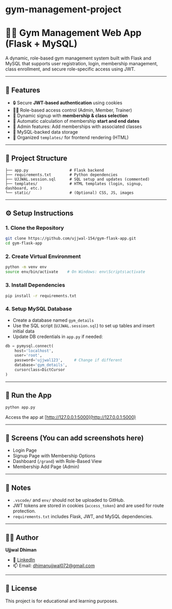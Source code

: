 # gym-management-project

# 🏋️‍♂️ Gym Management Web App (Flask + MySQL)

A dynamic, role-based gym management system built with Flask and MySQL that supports user registration, login, membership management, class enrollment, and secure role-specific access using JWT.

---

## 🚀 Features

- 🔒 Secure **JWT-based authentication** using cookies
- 🧑‍💼 Role-based access control (Admin, Member, Trainer)
- 📝 Dynamic signup with **membership & class selection**
- 📅 Automatic calculation of membership **start and end dates**
- 🎯 Admin features: Add memberships with associated classes
- 🧾 MySQL-backed data storage
- 📄 Organized `templates/` for frontend rendering (HTML)

---

## 📁 Project Structure

```
├── app.py                  # Flask backend
├── requirements.txt        # Python dependencies
├── UJJWAL.session.sql      # SQL setup and updates (commented)
├── templates/              # HTML templates (login, signup, dashboard, etc.)
└── static/                 # (Optional) CSS, JS, images
```

---

## ⚙️ Setup Instructions

### 1. Clone the Repository
```bash
git clone https://github.com/ujjwal-154/gym-flask-app.git
cd gym-flask-app
```

### 2. Create Virtual Environment
```bash
python -m venv env
source env/bin/activate    # On Windows: env\Scripts\activate
```

### 3. Install Dependencies
```bash
pip install -r requirements.txt
```

### 4. Setup MySQL Database

- Create a database named `gym_details`
- Use the SQL script (`UJJWAL.session.sql`) to set up tables and insert initial data
- Update DB credentials in `app.py` if needed:
```python
db = pymysql.connect(
    host='localhost',
    user='root',
    password='ujjwal123',     # Change if different
    database='gym_details',
    cursorclass=DictCursor
)
```

---

## 🧪 Run the App

```bash
python app.py
```

Access the app at [http://127.0.0.1:5000](http://127.0.0.1:5000)

---

## 📸 Screens (You can add screenshots here)

- Login Page
- Signup Page with Membership Options
- Dashboard (`/grand`) with Role-Based View
- Membership Add Page (Admin)

---

## 📌 Notes

- `.vscode/` and `env/` should not be uploaded to GitHub.
- JWT tokens are stored in cookies (`access_token`) and are used for route protection.
- `requirements.txt` includes Flask, JWT, and MySQL dependencies.

---

## 🙋‍♂️ Author

**Ujjwal Dhiman**

- 💼 [LinkedIn](https://www.linkedin.com/in/ujjwal-dhiman/)
- 📫 Email: dhimanujjwal072@gmail.com

---

## 🪪 License

This project is for educational and learning purposes.
